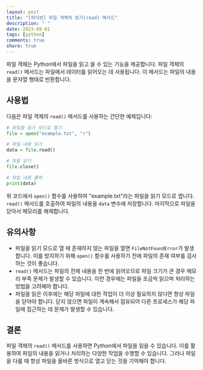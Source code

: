 ```yaml
---
layout: post
title: "[파이썬] 파일 객체의 읽기(read) 메서드"
description: " "
date: 2023-09-01
tags: [python]
comments: true
share: true
---
```


파일 객체는 Python에서 파일을 읽고 쓸 수 있는 기능을 제공합니다. 파일 객체의 `read()` 메서드는 파일에서 데이터를 읽어오는 데 사용됩니다. 이 메서드는 파일의 내용을 문자열 형태로 반환합니다.

## 사용법

다음은 파일 객체의 `read()` 메서드를 사용하는 간단한 예제입니다:

```python
# 파일을 읽기 모드로 열기
file = open("example.txt", "r")

# 파일 내용 읽기
data = file.read()

# 파일 닫기
file.close()

# 파일 내용 출력
print(data)
```

위 코드에서 `open()` 함수를 사용하여 "example.txt"라는 파일을 읽기 모드로 엽니다. `read()` 메서드를 호출하여 파일의 내용을 `data` 변수에 저장합니다. 마지막으로 파일을 닫아서 메모리를 해제합니다.

## 유의사항

- 파일을 읽기 모드로 열 때 존재하지 않는 파일을 열면 `FileNotFoundError`가 발생합니다. 이를 방지하기 위해 `open()` 함수를 사용하기 전에 파일의 존재 여부를 검사하는 것이 좋습니다.
- `read()` 메서드는 파일의 전체 내용을 한 번에 읽어오므로 파일 크기가 큰 경우 메모리 부족 문제가 발생할 수 있습니다. 이런 경우에는 파일을 조금씩 읽으며 처리하는 방법을 고려해야 합니다.
- 파일을 읽은 이후에는 해당 파일에 대한 작업이 더 이상 필요하지 않다면 항상 파일을 닫아야 합니다. 닫지 않으면 파일이 계속해서 점유되어 다른 프로세스가 해당 파일에 접근하는 데 문제가 발생할 수 있습니다.

## 결론

파일 객체의 `read()` 메서드를 사용하면 Python에서 파일을 읽을 수 있습니다. 이를 활용하여 파일의 내용을 읽거나 처리하는 다양한 작업을 수행할 수 있습니다. 그러나 파일을 다룰 때 항상 파일을 올바른 방식으로 열고 닫는 것을 기억해야 합니다.